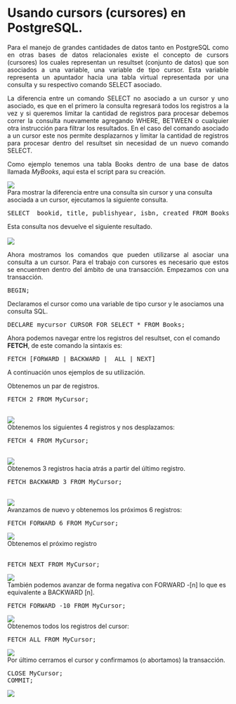 # Usando cursors (cursores) en PostgreSQL.
	
<p align="justify">
Para el manejo de grandes cantidades de datos tanto en PostgreSQL como en otras bases de datos relacionales existe el concepto de cursors (cursores) los cuales representan un resultset (conjunto de datos) que son asociados a una variable, una variable de tipo cursor. Esta variable representa un apuntador hacia una tabla virtual representada por una consulta y su respectivo comando SELECT asociado.
</p>
<p align="justify">
La diferencia entre un comando SELECT  no asociado a un cursor y uno asociado, es que en el primero la consulta regresará todos los registros a la vez y si queremos limitar la cantidad de registros para procesar debemos correr la consulta nuevamente agregando WHERE, BETWEEN o cualquier otra instrucción para filtrar los resultados. En el caso del comando asociado a un cursor este nos permite desplazarnos y limitar la cantidad de registros para procesar dentro del resultset sin necesidad de un nuevo comando SELECT.
</p>
<p align="justify">
Como ejemplo tenemos una tabla Books dentro de una base de datos llamada <i>MyBooks</i>, aqui esta el script para su creación.
<div><IMG src="images/fig1.png"></div>
Para mostrar la diferencia entre una consulta sin cursor y una consulta asociada a un cursor, ejecutamos la siguiente consulta.
</p>
<pre>
SELECT  bookid, title, publishyear, isbn, created FROM Books.
</pre>
<div>Esta consulta nos devuelve el siguiente resultado.</div><br>
<div><IMG src="images/fig1.png"></div>
<p align="justify">
Ahora mostramos los comandos que pueden utilizarse al asociar una consulta a un cursor.
Para el trabajo con cursores es necesario que estos se encuentren dentro del ámbito de una transacción.
Empezamos con una transacción.
<pre>
BEGIN;
</pre>
Declaramos el cursor  como una variable de tipo cursor y le asociamos una consulta SQL.
<pre>
DECLARE mycursor CURSOR FOR SELECT * FROM Books;
</pre>
Ahora podemos navegar entre los registros del resultset, con el comando <b>FETCH</b>, de este comando la sintaxis es:
<pre>
FETCH [FORWARD | BACKWARD |  ALL | NEXT]
</pre>
A continuación unos ejemplos de su utilización.
</p>
<div>Obtenemos un par de registros.</div>
<pre>FETCH 2 FROM MyCursor;</pre>
<br>
<div>
<IMG src="images/fig2.png">
</div>
Obtenemos los siguientes 4 registros y nos desplazamos:
<pre>
FETCH 4 FROM MyCursor;
</pre><br>
<div>
<IMG src="images/fig3.png">
</div>
<div>Obtenemos 3 registros hacia atrás a partir del último registro.</div>
<pre>
FETCH BACKWARD 3 FROM MyCursor;
</pre><br>
<div>
<IMG src="images/fig4.png">
</div>
<div>Avanzamos de nuevo y obtenemos los próximos 6 registros:</div>
<pre>
FETCH FORWARD 6 FROM MyCursor;
</pre>
<div>
<IMG src="images/fig5.png">
</div>
<div>Obtenemos el próximo registro</div><br>
<pre>
FETCH NEXT FROM MyCursor;
</pre>
<div>
<IMG src="images/fig6.png">
</div>
<div>También podemos avanzar de forma negativa con FORWARD -[n] lo que es equivalente a BACKWARD [n].</div>
<pre>
FETCH FORWARD -10 FROM MyCursor;
</pre>
<div>
<IMG src="images/fig7.png">
</div>
<div>Obtenemos todos los registros del cursor:</div>
<pre>
FETCH ALL FROM MyCursor;
</pre>
<div>
<IMG src="images/fig8.png">
</div>
<div>Por último cerramos el cursor y confirmamos (o abortamos) la transacción.</div>
<pre>
CLOSE MyCursor;
COMMIT;
</pre>
<div><IMG src="images/fig9.png"></div>

